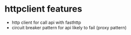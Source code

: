 # httpclient features

- http client for call api with fasthttp
- circuit breaker pattern for api likely to fail (proxy pattern)